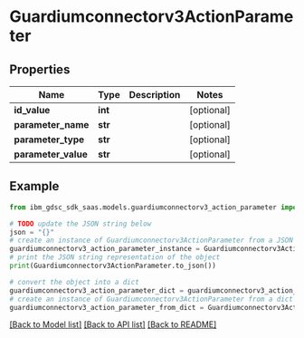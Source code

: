 # Guardiumconnectorv3ActionParameter


## Properties

Name | Type | Description | Notes
------------ | ------------- | ------------- | -------------
**id_value** | **int** |  | [optional] 
**parameter_name** | **str** |  | [optional] 
**parameter_type** | **str** |  | [optional] 
**parameter_value** | **str** |  | [optional] 

## Example

```python
from ibm_gdsc_sdk_saas.models.guardiumconnectorv3_action_parameter import Guardiumconnectorv3ActionParameter

# TODO update the JSON string below
json = "{}"
# create an instance of Guardiumconnectorv3ActionParameter from a JSON string
guardiumconnectorv3_action_parameter_instance = Guardiumconnectorv3ActionParameter.from_json(json)
# print the JSON string representation of the object
print(Guardiumconnectorv3ActionParameter.to_json())

# convert the object into a dict
guardiumconnectorv3_action_parameter_dict = guardiumconnectorv3_action_parameter_instance.to_dict()
# create an instance of Guardiumconnectorv3ActionParameter from a dict
guardiumconnectorv3_action_parameter_from_dict = Guardiumconnectorv3ActionParameter.from_dict(guardiumconnectorv3_action_parameter_dict)
```
[[Back to Model list]](../README.md#documentation-for-models) [[Back to API list]](../README.md#documentation-for-api-endpoints) [[Back to README]](../README.md)


